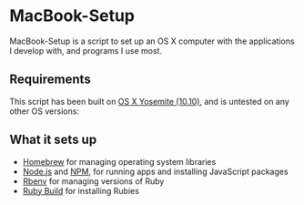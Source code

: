 MacBook-Setup
======

MacBook-Setup is a script to set up an OS X computer with the applications I develop with, and programs I use most.

Requirements
------------

This script has been built on [OS X Yosemite (10.10)](https://www.apple.com/osx/), and is untested on any other OS versions:

What it sets up
---------------

* [Homebrew] for managing operating system libraries
* [Node.js] and [NPM], for running apps and installing JavaScript packages
* [Rbenv] for managing versions of Ruby
* [Ruby Build] for installing Rubies

[Homebrew]: http://brew.sh/
[Node.js]: http://nodejs.org/
[NPM]: https://www.npmjs.org/
[Rbenv]: https://github.com/sstephenson/rbenv
[Ruby Build]: https://github.com/sstephenson/ruby-build
[Ruby]: https://www.ruby-lang.org/en/
